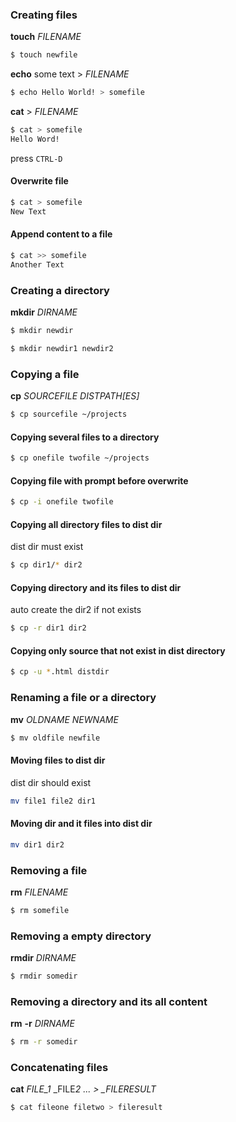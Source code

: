 ### Creating files

**touch** _FILENAME_

```sh
$ touch newfile
```

**echo** some text > _FILENAME_

```sh
$ echo Hello World! > somefile
```

**cat** > _FILENAME_

```sh
$ cat > somefile
Hello Word!
```

press `CTRL-D`

#### Overwrite file

```sh
$ cat > somefile
New Text
```

#### Append content to a file

```sh
$ cat >> somefile
Another Text
```

### Creating a directory

**mkdir** _DIRNAME_

```sh
$ mkdir newdir
```

```sh
$ mkdir newdir1 newdir2
```

### Copying a file

**cp** _SOURCEFILE_ _DISTPATH[ES]_

```sh
$ cp sourcefile ~/projects
```

#### Copying several files to a directory

```sh
$ cp onefile twofile ~/projects
```

#### Copying file with prompt before overwrite

```sh
$ cp -i onefile twofile
```

#### Copying all directory files to dist dir

dist dir must exist

```sh
$ cp dir1/* dir2
```

#### Copying directory and its files to dist dir

auto create the dir2 if not exists

```sh
$ cp -r dir1 dir2
```

#### Copying only source that not exist in dist directory

```sh
$ cp -u *.html distdir
```

### Renaming a file or a directory

**mv** _OLDNAME_ _NEWNAME_

```sh
$ mv oldfile newfile
```

#### Moving files to dist dir

dist dir should exist

```sh
mv file1 file2 dir1
```

#### Moving dir and it files into dist dir

```sh
mv dir1 dir2
```

### Removing a file

**rm** _FILENAME_

```sh
$ rm somefile
```

### Removing a empty directory

**rmdir** _DIRNAME_

```sh
$ rmdir somedir
```

### Removing a directory and its all content

**rm** **-r** _DIRNAME_

```sh
$ rm -r somedir
```

### Concatenating files

**cat** _FILE_1_ \_FILE*2 ... > \_FILERESULT*

```sh
$ cat fileone filetwo > fileresult
```
